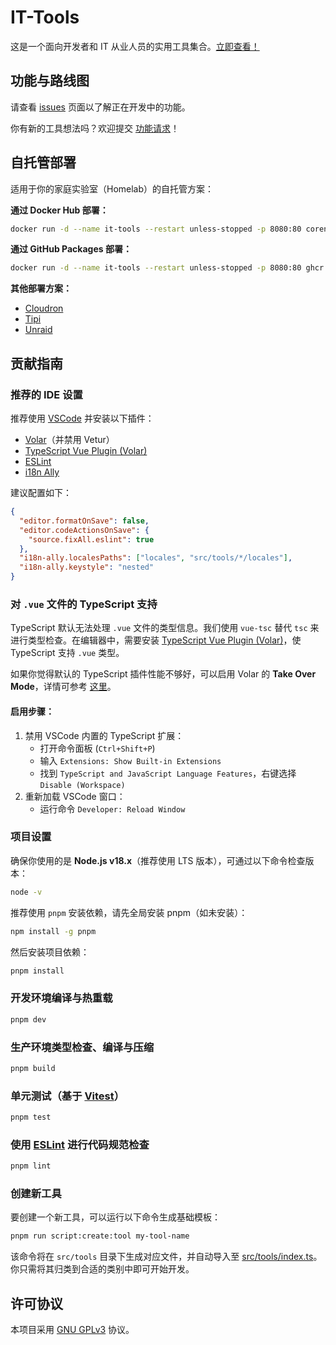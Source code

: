 # IT-Tools

这是一个面向开发者和 IT 从业人员的实用工具集合。[立即查看！](https://it-tools.tech)

## 功能与路线图

请查看 [issues](https://github.com/CorentinTh/it-tools/issues) 页面以了解正在开发中的功能。

你有新的工具想法吗？欢迎提交 [功能请求](https://github.com/CorentinTh/it-tools/issues/new/choose)！

## 自托管部署

适用于你的家庭实验室（Homelab）的自托管方案：

**通过 Docker Hub 部署：**

```sh
docker run -d --name it-tools --restart unless-stopped -p 8080:80 corentinth/it-tools:latest
```

**通过 GitHub Packages 部署：**

```sh
docker run -d --name it-tools --restart unless-stopped -p 8080:80 ghcr.io/corentinth/it-tools:latest
```

**其他部署方案：**

- [Cloudron](https://www.cloudron.io/store/tech.ittools.cloudron.html)
- [Tipi](https://www.runtipi.io/docs/apps-available)
- [Unraid](https://unraid.net/community/apps?q=it-tools)

## 贡献指南

### 推荐的 IDE 设置

推荐使用 [VSCode](https://code.visualstudio.com/) 并安装以下插件：

- [Volar](https://marketplace.visualstudio.com/items?itemName=Vue.volar)（并禁用 Vetur）
- [TypeScript Vue Plugin (Volar)](https://marketplace.visualstudio.com/items?itemName=Vue.vscode-typescript-vue-plugin)
- [ESLint](https://marketplace.visualstudio.com/items?itemName=dbaeumer.vscode-eslint)
- [i18n Ally](https://marketplace.visualstudio.com/items?itemName=lokalise.i18n-ally)

建议配置如下：

```json
{
  "editor.formatOnSave": false,
  "editor.codeActionsOnSave": {
    "source.fixAll.eslint": true
  },
  "i18n-ally.localesPaths": ["locales", "src/tools/*/locales"],
  "i18n-ally.keystyle": "nested"
}
```

### 对 `.vue` 文件的 TypeScript 支持

TypeScript 默认无法处理 `.vue` 文件的类型信息。我们使用 `vue-tsc` 替代 `tsc` 来进行类型检查。在编辑器中，需要安装 [TypeScript Vue Plugin (Volar)](https://marketplace.visualstudio.com/items?itemName=Vue.vscode-typescript-vue-plugin)，使 TypeScript 支持 `.vue` 类型。

如果你觉得默认的 TypeScript 插件性能不够好，可以启用 Volar 的 **Take Over Mode**，详情可参考 [这里](https://github.com/johnsoncodehk/volar/discussions/471#discussioncomment-1361669)。

#### 启用步骤：

1. 禁用 VSCode 内置的 TypeScript 扩展：
   - 打开命令面板 (`Ctrl+Shift+P`)
   - 输入 `Extensions: Show Built-in Extensions`
   - 找到 `TypeScript and JavaScript Language Features`，右键选择 `Disable (Workspace)`
2. 重新加载 VSCode 窗口：
   - 运行命令 `Developer: Reload Window`

### 项目设置

确保你使用的是 **Node.js v18.x**（推荐使用 LTS 版本），可通过以下命令检查版本：

```bash
node -v
```

推荐使用 `pnpm` 安装依赖，请先全局安装 pnpm（如未安装）：

```sh
npm install -g pnpm
```

然后安装项目依赖：

```sh
pnpm install
```

### 开发环境编译与热重载

```sh
pnpm dev
```

### 生产环境类型检查、编译与压缩

```sh
pnpm build
```

### 单元测试（基于 [Vitest](https://vitest.dev/)）

```sh
pnpm test
```

### 使用 [ESLint](https://eslint.org/) 进行代码规范检查

```sh
pnpm lint
```

### 创建新工具

要创建一个新工具，可以运行以下命令生成基础模板：

```sh
pnpm run script:create:tool my-tool-name
```

该命令将在 `src/tools` 目录下生成对应文件，并自动导入至 [src/tools/index.ts](file:///home/arnold/Documents/js/it-tools/src/tools/index.ts)。你只需将其归类到合适的类别中即可开始开发。

## 许可协议

本项目采用 [GNU GPLv3](LICENSE) 协议。

